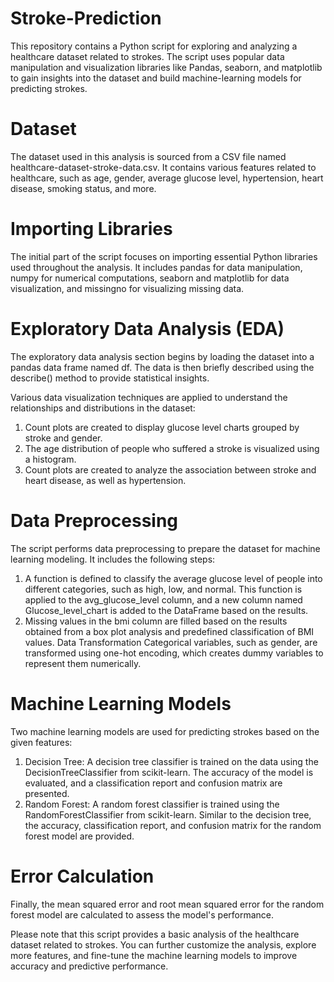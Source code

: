 # Stroke-Prediction
This repository contains a Python script for exploring and analyzing a healthcare dataset related to strokes. The script uses popular data manipulation and visualization libraries like Pandas, seaborn, and matplotlib to gain insights into the dataset and build machine-learning models for predicting strokes.

# Dataset
The dataset used in this analysis is sourced from a CSV file named healthcare-dataset-stroke-data.csv. It contains various features related to healthcare, such as age, gender, average glucose level, hypertension, heart disease, smoking status, and more.

# Importing Libraries
The initial part of the script focuses on importing essential Python libraries used throughout the analysis. It includes pandas for data manipulation, numpy for numerical computations, seaborn and matplotlib for data visualization, and missingno for visualizing missing data.

# Exploratory Data Analysis (EDA)
The exploratory data analysis section begins by loading the dataset into a pandas data frame named df. The data is then briefly described using the describe() method to provide statistical insights.

Various data visualization techniques are applied to understand the relationships and distributions in the dataset:

1) Count plots are created to display glucose level charts grouped by stroke and gender.
2) The age distribution of people who suffered a stroke is visualized using a histogram.
3) Count plots are created to analyze the association between stroke and heart disease, as well as hypertension.

# Data Preprocessing
The script performs data preprocessing to prepare the dataset for machine learning modeling. It includes the following steps:

1) A function is defined to classify the average glucose level of people into different categories, such as high, low, and normal. This function is applied to the avg_glucose_level column, and a new column named Glucose_level_chart is added to the DataFrame based on the results.
2) Missing values in the bmi column are filled based on the results obtained from a box plot analysis and predefined classification of BMI values.
Data Transformation
Categorical variables, such as gender, are transformed using one-hot encoding, which creates dummy variables to represent them numerically.

# Machine Learning Models
Two machine learning models are used for predicting strokes based on the given features:

1) Decision Tree: A decision tree classifier is trained on the data using the DecisionTreeClassifier from scikit-learn. The accuracy of the model is evaluated, and a classification report and confusion matrix are presented.
2) Random Forest: A random forest classifier is trained using the RandomForestClassifier from scikit-learn. Similar to the decision tree, the accuracy, classification report, and confusion matrix for the random forest model are provided.

# Error Calculation
Finally, the mean squared error and root mean squared error for the random forest model are calculated to assess the model's performance.

Please note that this script provides a basic analysis of the healthcare dataset related to strokes. You can further customize the analysis, explore more features, and fine-tune the machine learning models to improve accuracy and predictive performance.
